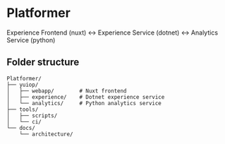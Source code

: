 # Platformer
Experience Frontend (nuxt) &lt;-> Experience Service (dotnet) &lt;-> Analytics Service (python)

## Folder structure
```
Platformer/
├── yuiop/
│   ├── webapp/        # Nuxt frontend
│   ├── experience/    # Dotnet experience service
│   └── analytics/     # Python analytics service
├── tools/
│   ├── scripts/
│   └── ci/
└── docs/
    └── architecture/
```
